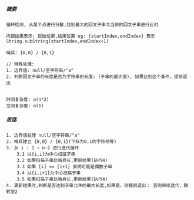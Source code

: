 ##### 概要
    
    循环检测, 从某个点进行分散,找到最大的回文子串与当前的回文子串进行比对
    
    内部结果表示: 起始位置,结束位置 eg: {startIndex,endIndex} 表示 String.subString(startIndex,endIndex+1)
    
    哨兵: {0,0} / {0,1} 
    
    // 特殊处理: 
    1. 边界值: null/空字符串/"a"
    2. 判断回文子串的长度是否为字符串的长度; (子串的最大值), 如果达到这个条件，提前退出
    
    
    时间复杂度: o(n*2)
    空间复杂度: o(1)
    
##### 思路

    1. 边界值处理 null/空字符串/"a"
    2. 哨兵建立 {0,0} / {0,1}(下标为0,1的字符相等)
    3. 从 i : 1 ~ n-2 进行迭代循环
        3.1 以{i,i}为中心扫描子串
        3.2 如果扫描子串比哨兵长,更新结果(执行4)
        3.3 如果 [i] == [i+1] 表明可能是偶数子串
        3.4 以{i,i+1}为中心扫描子串
        3.5 如果扫描子串比哨兵长,更新结果(执行4)
    4. 更新结果时,判断是否达到子串允许的最大长度,如果是，则提前退出； 否则继续迭代，跳转至2
